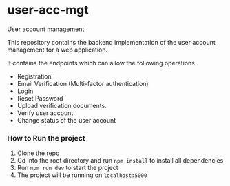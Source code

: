 # user-acc-mgt
User account management

This repository contains the backend implementation of the user account management for a web application.

It contains the endpoints which can allow the following operations

- Registration
- Email Verification (Multi-factor authentication)
- Login
- Reset Password
- Upload verification documents.
- Verify user account
- Change status of the user account


### How to Run the project
1. Clone the repo
2. Cd into the root directory and run `npm install` to install all dependencies
3. Run `npm run dev` to start the project
4. The project will be running on `localhost:5000`

